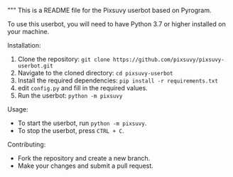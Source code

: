 """
This is a README file for the Pixsuvy userbot based on Pyrogram.

To use this userbot, you will need to have Python 3.7 or higher installed on your machine.

Installation:
1. Clone the repository: `git clone https://github.com/pixsuvy/pixsuvy-userbot.git`
2. Navigate to the cloned directory: `cd pixsuvy-userbot`
3. Install the required dependencies: `pip install -r requirements.txt`
4. edit `config.py` and fill in the required values.
5. Run the userbot: `python -m pixsuvy`

Usage:
- To start the userbot, run `python -m pixsuvy`.
- To stop the userbot, press `CTRL + C`.

Contributing:
- Fork the repository and create a new branch.
- Make your changes and submit a pull request.

